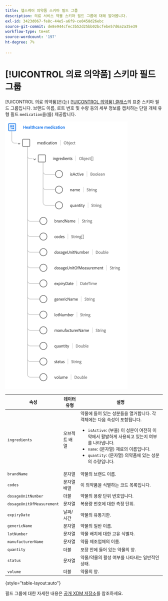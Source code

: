 ```yaml
---
title: 헬스케어 의약품 스키마 필드 그룹
description: 의료 서비스 약물 스키마 필드 그룹에 대해 알아봅니다.
exl-id: 3423d067-fe8c-44e5-a6f9-ce0458d26ebc
source-git-commit: de8e944cfec3b52d25bb02bcfebe57d6a2a35e39
workflow-type: tm+mt
source-wordcount: '197'
ht-degree: 7%

---
```


# [!UICONTROL 의료 의약품] 스키마 필드 그룹

[!UICONTROL 의료 의약품]은(는) [[!UICONTROL 의약품] 클래스](../../classes/medication.md)의 표준 스키마 필드 그룹입니다. 브랜드 이름, 로트 번호 및 수량 등의 세부 정보를 캡처하는 단일 개체 유형 필드 `medication`을(를) 제공합니다.

![](../../images/field-groups/healthcare-medication.png)

| 속성 | 데이터 유형 | 설명 |
| --- | --- | --- |
| `ingredients` | 오브젝트 배열 | 약물에 들어 있는 성분들을 열거합니다. 각 객체에는 다음 속성이 포함됩니다. <ul><li>`isActive`: (부울) 이 성분이 여전히 이 약에서 활발하게 사용되고 있는지 여부를 나타냅니다.</li><li>`name`: (문자열) 재료의 이름입니다.</li><li>`quantity`: (문자열) 의약품에 있는 성분의 수량입니다.</li></ul> |
| `brandName` | 문자열 | 약물의 브랜드 이름. |
| `codes` | 문자열 배열 | 이 의약품을 식별하는 코드 목록입니다. |
| `dosageUnitNumber` | 더블 | 약물의 용량 단위 번호입니다. |
| `dosageUnitOfMeasurement` | 문자열 | 복용량 번호에 대한 측정 단위. |
| `expiryDate` | 날짜/시간 | 약물의 유통기한. |
| `genericName` | 문자열 | 약물의 일반 이름. |
| `lotNumber` | 문자열 | 약물 배치에 대한 고유 식별자. |
| `manufacturerName` | 문자열 | 약품 제조업체의 이름. |
| `quantity` | 더블 | 포장 안에 들어 있는 약물의 양. |
| `status` | 문자열 | 약물/약물의 활성 여부를 나타내는 일반적인 상태. |
| `volume` | 더블 | 약물의 양. |

{style="table-layout:auto"}

필드 그룹에 대한 자세한 내용은 [공개 XDM 저장소](https://github.com/adobe/xdm/blob/master/components/fieldgroups/medication/healthcare-medication.schema.json)를 참조하세요.
